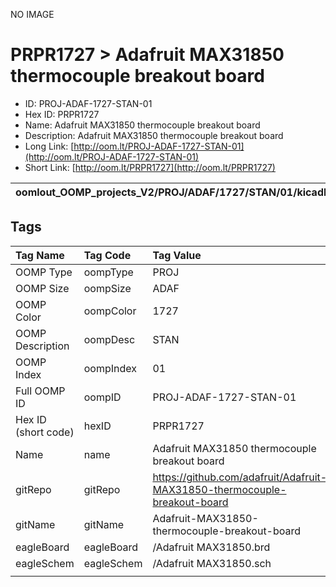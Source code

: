 


  
NO IMAGE  
# PRPR1727 > Adafruit MAX31850 thermocouple breakout board

- ID: PROJ-ADAF-1727-STAN-01
- Hex ID: PRPR1727
- Name: Adafruit MAX31850 thermocouple breakout board
- Description: Adafruit MAX31850 thermocouple breakout board
- Long Link: [http://oom.lt/PROJ-ADAF-1727-STAN-01](http://oom.lt/PROJ-ADAF-1727-STAN-01)
- Short Link: [http://oom.lt/PRPR1727](http://oom.lt/PRPR1727)
  

|oomlout_OOMP_projects_V2/PROJ/ADAF/1727/STAN/01/kicadPcb3dFront.png|oomlout_OOMP_projects_V2/PROJ/ADAF/1727/STAN/01/kicadPcb3dBack.png|oomlout_OOMP_projects_V2/PROJ/ADAF/1727/STAN/01/kicadPcb3d.png||
| :---: | :---: | :---: | :---: |

## Tags
  

|Tag Name|Tag Code|Tag Value|
| :--- | :--- | :--- |
|OOMP Type|oompType|PROJ|
|OOMP Size|oompSize|ADAF|
|OOMP Color|oompColor|1727|
|OOMP Description|oompDesc|STAN|
|OOMP Index|oompIndex|01|
|Full OOMP ID|oompID|PROJ-ADAF-1727-STAN-01|
|Hex ID (short code)|hexID|PRPR1727|
|Name|name|Adafruit MAX31850 thermocouple breakout board|
|gitRepo|gitRepo|https://github.com/adafruit/Adafruit-MAX31850-thermocouple-breakout-board|
|gitName|gitName|Adafruit-MAX31850-thermocouple-breakout-board|
|eagleBoard|eagleBoard|/Adafruit MAX31850.brd|
|eagleSchem|eagleSchem|/Adafruit MAX31850.sch|
||||
